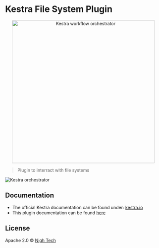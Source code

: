 # Kestra File System Plugin

<p align="center">
  <img width="460" src="https://kestra.io/logo.svg"  alt="Kestra workflow orchestrator" />
</p>

> Plugin to interract with file systems

![Kestra orchestrator](https://kestra.io/ui.gif)

## Documentation
* The official Kestra documentation can be found under: [kestra.io](https://kestra.io)
* This plugin documentation can be found [here](https://kestra.io/plugins/task-fs/)

## License
Apache 2.0 © [Nigh Tech](https://nigh.tech)

